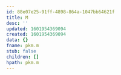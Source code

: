```yaml
---
id: 88e07e25-91ff-4898-864a-1047bb64621f
title: M
desc: ''
updated: 1601954369094
created: 1601954369094
data: {}
fname: pkm.m
stub: false
children: []
hpath: pkm.m
---
```


